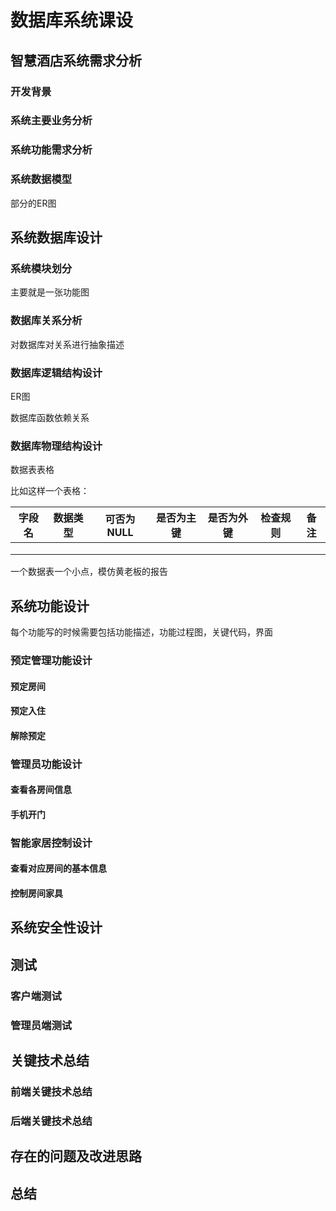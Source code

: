 # 数据库系统课设

## 智慧酒店系统需求分析

### 开发背景

### 系统主要业务分析

### 系统功能需求分析

### 系统数据模型

部分的ER图

## 系统数据库设计

### 系统模块划分

主要就是一张功能图

### 数据库关系分析

对数据库对关系进行抽象描述

### 数据库逻辑结构设计

ER图

数据库函数依赖关系

### 数据库物理结构设计

数据表表格

比如这样一个表格：

| 字段名 | 数据类型 | 可否为NULL | 是否为主键 | 是否为外键 | 检查规则 | 备注 |
| :----: | :------: | :--------: | :--------: | :--------: | :------: | :--: |
|        |          |            |            |            |          |      |
|        |          |            |            |            |          |      |
|        |          |            |            |            |          |      |

一个数据表一个小点，模仿黄老板的报告

## 系统功能设计

每个功能写的时候需要包括功能描述，功能过程图，关键代码，界面

### 预定管理功能设计

#### 预定房间

#### 预定入住

#### 解除预定

### 管理员功能设计

#### 查看各房间信息

#### 手机开门

### 智能家居控制设计

#### 查看对应房间的基本信息

#### 控制房间家具

## 系统安全性设计

## 测试

### 客户端测试

### 管理员端测试

## 关键技术总结

### 前端关键技术总结

### 后端关键技术总结

## 存在的问题及改进思路

## 总结































